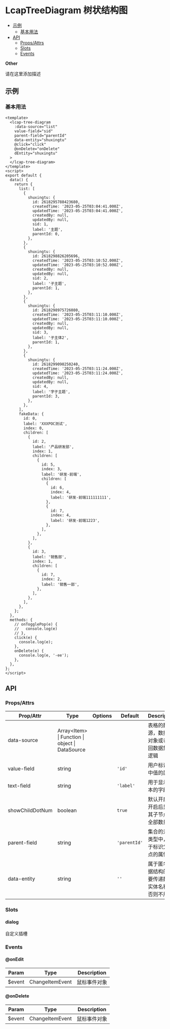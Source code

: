 <!-- 该 README.md 根据 api.yaml 和 docs/*.md 自动生成，为了方便在 GitHub 和 NPM 上查阅。如需修改，请查看源文件 -->

# LcapTreeDiagram 树状结构图

- [示例](#示例)
    - [基本用法](#基本用法)
- [API]()
    - [Props/Attrs](#propsattrs)
    - [Slots](#slots)
    - [Events](#events)

**Other**

请在这里添加描述

## 示例
### 基本用法

```vue
<template>
  <lcap-tree-diagram
    :data-source="list"
    value-field="sid"
    parent-field="parentId"
    data-entity="shuxingtu"
    @click="click"
    @onDelete="onDelete"
    dEntity="shuxingtu"
  >
  </lcap-tree-diagram>
</template>
<script>
export default {
  data() {
    return {
      list: [
        {
          shuxingtu: {
            id: 2618295788423680,
            createdTime: '2023-05-25T03:04:41.000Z',
            updatedTime: '2023-05-25T03:04:41.000Z',
            createdBy: null,
            updatedBy: null,
            sid: 1,
            label: '主题',
            parentId: 0,
          },
        },
        {
          shuxingtu: {
            id: 2618298826205696,
            createdTime: '2023-05-25T03:10:52.000Z',
            updatedTime: '2023-05-25T03:10:52.000Z',
            createdBy: null,
            updatedBy: null,
            sid: 2,
            label: '子主题',
            parentId: 1,
          },
        },
        {
          shuxingtu: {
            id: 2618298975726080,
            createdTime: '2023-05-25T03:11:10.000Z',
            updatedTime: '2023-05-25T03:11:10.000Z',
            createdBy: null,
            updatedBy: null,
            sid: 3,
            label: '子主体2',
            parentId: 1,
          },
        },
        {
          shuxingtu: {
            id: 2618299090250240,
            createdTime: '2023-05-25T03:11:24.000Z',
            updatedTime: '2023-05-25T03:11:24.000Z',
            createdBy: null,
            updatedBy: null,
            sid: 4,
            label: '字子主题',
            parentId: 3,
          },
        },
      ],
      fakeData: {
        id: 0,
        label: 'XXXPOC测试',
        index: 0,
        children: [
          {
            id: 2,
            label: '产品研发部',
            index: 1,
            children: [
              {
                id: 5,
                index: 3,
                label: '研发-前端',
                children: [
                  {
                    id: 6,
                    index: 4,
                    label: '研发-前端111111111',
                  },
                  {
                    id: 7,
                    index: 4,
                    label: '研发-前端1223',
                  },
                ],
              },
            ],
          },
          {
            id: 3,
            label: '销售部',
            index: 1,
            children: [
              {
                id: 7,
                index: 2,
                label: '销售一部',
              },
            ],
          },
        ],
      },
    };
  },
  methods: {
    // onTogglePop(e) {
    //   console.log(e)
    // },
    click(e) {
      console.log(e);
    },
    onDelete(e) {
      console.log(e, '-ee');
    },
  },
};
</script>
```

## API
### Props/Attrs

| Prop/Attr | Type | Options | Default | Description |
| --------- | ---- | ------- | ------- | ----------- |
| data-source | Array\<Item\> \| Function \| object \| DataSource |  |  | 表格的数据源，数据集对象或者返回数据集的逻辑 |
| value-field | string |  | `'id'` | 用户标识选中值的属性 |
| text-field | string |  | `'label'` | 用于显示文本的字段名 |
| showChildDotNum | boolean |  | `true` | 默认开启；开启后显示其子节点的全部数量 |
| parent-field | string |  | `'parentId'` | 集合的元素类型中，用于标识父节点的属性 |
| data-entity | string |  | `''` | 属于匿名数据结构的需要传递数据实体名称，否则不用 |

### Slots

#### dialog

自定义插槽

### Events

#### @onEdit



| Param | Type | Description |
| ----- | ---- | ----------- |
| $event | ChangeItemEvent | 鼠标事件对象 |

#### @onDelete



| Param | Type | Description |
| ----- | ---- | ----------- |
| $event | ChangeItemEvent | 鼠标事件对象 |

